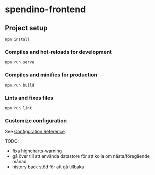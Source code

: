 # spendino-frontend

## Project setup
```
npm install
```

### Compiles and hot-reloads for development
```
npm run serve
```

### Compiles and minifies for production
```
npm run build
```

### Lints and fixes files
```
npm run lint
```

### Customize configuration
See [Configuration Reference](https://cli.vuejs.org/config/).

TODO:
- fixa highcharts-warning
- gå över till att använda datastore för att kolla om nästa/föregående månad
- history back stöd för att gå tillbaka